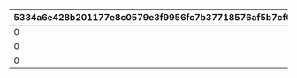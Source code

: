 |5334a6e428b201177e8c0579e3f9956fc7b37718576af5b7cf0fe63473764411|c7db52aa10c9abe4540d1633a7d8c0832e9f6cf63996a478316d81c517203c8c|e3ad0ffb112b2787ce4106c5167a33e35386359ab2844a542004849a882714bb|1b72709e1510c428432a60a328145002ffdde910dc6c6fa67629719353f6de4c|eb8ef6316aed13f692e562477342423b1f832467ba1d227fb70647741f0fe90c|295f47a0448989c962ed8e993cc3a5d5babf6cce34c7517229d7a5d0c5a2abea|9302b78df218ad67340ea4f7c79244b1c03d67a884d45f3f66570ae93c039f30|c8bd95b23836e2b63dfd98b32433c540955168beaef83d4c24c248edb924d8bc|5404cbd3818b5ffd5af2894ba933e67e4b74bc4a8b082eb16389fee7620c7ed6|d4617f3ebe752eba66b03bcfcf1d0207556d28bec0b28b34853bbd40ca108bdb|5855ae7210a9214642df45c7fd64149e23edca235072cf75909ecf221794650e|66e78bda65161ce8abed2750825cd4a88042646774802eb78224565c9b38e4d8|ca9dbabacf13d5b04b75d8e70a3b85b1d7f9dcdf8eb80072f9cb2e5a1e08dd03|b76cdf31eaf4bc40c3e2b9adae8ff98527b06245563fad5397ad71225d6d3b2d|5b4d191767927e4fe985c5b65407687e7017385ded328318ca38a798db2bd55d|06380a3cc4a151b7a1c7e2de7644bb4a4e92dd8d68bb8fa99f8b353a415b071b|3376a37c9e488e104398e8b34c6d7c4b0505e4fba179225ee84a8e8a0ca8c341|8408df67d5096f40334daa7829e105a9c8c109cfffaa9d2cf9f44be22edf08f5|
| --- | --- | --- | --- | --- | --- | --- | --- | --- | --- | --- | --- | --- | --- | --- | --- | --- | --- |
|0|-1|1|5|803100222|0|3008|bgm_M646_Mode1|-1|9006525|-1|4|0|1|1|1.5|83|1|
|0|-1|2|5|803100223|0|3008|bgm_M646_Mode2|-1|9006526|-1|2|0|1|1|1.5|66|1|
|0|-1|3|5|803100224|0|3008|bgm_M646_Mode3|-1|9006527|-1|-1|9000003|-1|1|1.5|0|1|